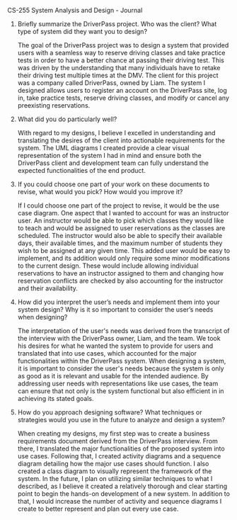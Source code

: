 CS-255 System Analysis and Design - Journal

1. Briefly summarize the DriverPass project. Who was the client? What type of system did they want you to design?

   The goal of the DriverPass project was to design a system that provided users with a seamless way to reserve driving classes and take practice tests in order to have a better chance at passing their driving test. This was driven by the understanding that many individuals have to retake their driving test multiple times at the DMV. The client for this project was a company called DriverPass, owned by Liam. The system I designed allows users to register an account on the DriverPass site, log in, take practice tests, reserve driving classes, and modify or cancel any preexisting reservations.

2. What did you do particularly well?

    With regard to my designs, I believe I excelled in understanding and translating the desires of the client into actionable requirements for the system. The UML diagrams I created provide a clear visual representation of the system I had in mind and ensure both the DriverPass client and development team can fully understand the expected functionalities of the end product.  

3. If you could choose one part of your work on these documents to revise, what would you pick? How would you improve it?

    If I could choose one part of the project to revise, it would be the use case diagram. One aspect that I wanted to account for was an instructor user. An instructor would be able to pick which classes they would like to teach and would be assigned to user reservations as the classes are scheduled. The instructor would also be able to specify their available days, their available times, and the maximum number of students they wish to be assigned at any given time. This added user would be easy to implement, and its addition would only require some minor modifications to the current design. These would include allowing individual reservations to have an instructor assigned to them and changing how reservation conflicts are checked by also accounting for the instructor and their availability. 

4. How did you interpret the user’s needs and implement them into your system design? Why is it so important to consider the user’s needs when designing?

    The interpretation of the user's needs was derived from the transcript of the interview with the DriverPass owner, Liam, and the team. We took his desires for what he wanted the system to provide for users and translated that into use cases, which accounted for the major functionalities within the DriverPass system. When designing a system, it is important to consider the user's needs because the system is only as good as it is relevant and usable for the intended audience. By addressing user needs with representations like use cases, the team can ensure that not only is the system functional but also efficient in in achieving its stated goals. 

5. How do you approach designing software? What techniques or strategies would you use in the future to analyze and design a system?

    When creating my designs, my first step was to create a business requirements document derived from the DriverPass interview. From there, I translated the major functionalities of the proposed system into use cases. Following that, I created activity diagrams and a sequence diagram detailing how the major use cases should function. I also created a class diagram to visually represent the framework of the system. In the future, I plan on utilizing similar techniques to what I described, as I believe it created a relatively thorough and clear starting point to begin the hands-on development of a new system. In addition to that, I would increase the number of activity and sequence diagrams I create to better represent and plan out every use case. 
